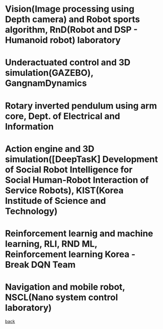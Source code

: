 
# Vision(Image processing using Depth camera) and Robot sports algorithm, RnD(Robot and DSP - Humanoid robot) laboratory

# Underactuated control and 3D simulation(GAZEBO), GangnamDynamics

# Rotary inverted pendulum using arm core, Dept. of Electrical and Information

# Action engine and 3D simulation([DeepTasK] Development of Social Robot Intelligence for Social Human-Robot Interaction of Service Robots), KIST(Korea Institude of Science and Technology)

# Reinforcement learnig and machine learning, RLI, RND ML, Reinforcement learning Korea - Break DQN Team

# Navigation and mobile robot, NSCL(Nano system control laboratory)


[back](./)
